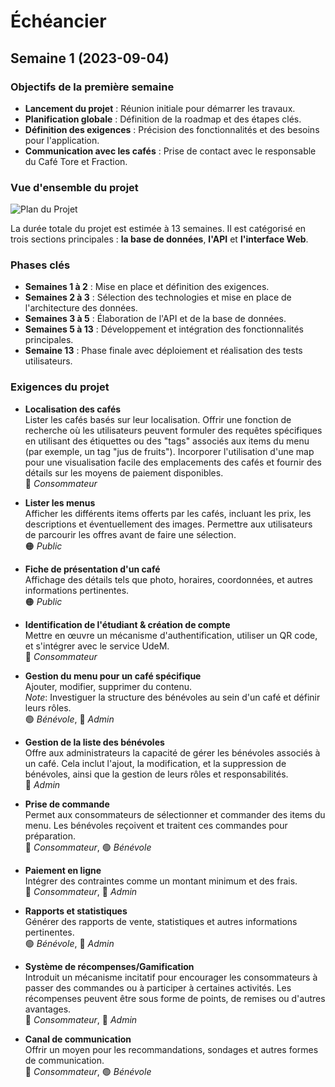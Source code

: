 # Échéancier

<!-- ## Semaine 15 (2023-12-11) -->

<!-- ## Semaine 14 (2023-12-04) -->

<!-- ## Semaine 13 (2023-11-27) -->

<!-- ## Semaine 12 (2023-11-20) -->

<!-- ## Semaine 11 (2023-11-13) -->

<!-- ## Semaine 10 (2023-11-06) -->

<!-- ## Semaine 9 (2023-10-30) -->

<!-- ## Semaine 8 (2023-10-23) -->

<!-- ## Semaine 7 (2023-10-16) -->

<!-- ## Semaine 6 (2023-10-09) -->

<!-- ## Semaine 5 (2023-10-02) -->

<!-- ## Semaine 4 (2023-09-25) -->

<!-- ## Semaine 3 (2023-09-18) -->

<!-- ## Semaine 2 (2023-09-11) -->

## Semaine 1 (2023-09-04)

### Objectifs de la première semaine

- **Lancement du projet** : Réunion initiale pour démarrer les travaux.
- **Planification globale** : Définition de la roadmap et des étapes clés.
- **Définition des exigences** : Précision des fonctionnalités et des besoins pour l'application.
- **Communication avec les cafés** : Prise de contact avec le responsable du Café Tore et Fraction.

### Vue d'ensemble du projet

![Plan du Projet](https://cdn.discordapp.com/attachments/841456989443325973/1149925649943887943/cafe_sans_fils_rounded_updated_v2.png)

La durée totale du projet est estimée à 13 semaines. Il est catégorisé en trois sections principales : **la base de données**, **l'API** et **l'interface Web**.


### Phases clés

- **Semaines 1 à 2** : Mise en place et définition des exigences.
- **Semaines 2 à 3** : Sélection des technologies et mise en place de l'architecture des données.
- **Semaines 3 à 5** : Élaboration de l'API et de la base de données.
- **Semaines 5 à 13** : Développement et intégration des fonctionnalités principales.
- **Semaine 13** : Phase finale avec déploiement et réalisation des tests utilisateurs.

### Exigences du projet

- **Localisation des cafés**  
  Lister les cafés basés sur leur localisation. Offrir une fonction de recherche où les utilisateurs peuvent formuler des requêtes spécifiques en utilisant des étiquettes ou des "tags" associés aux items du menu (par exemple, un tag "jus de fruits"). Incorporer l'utilisation d'une map pour une visualisation facile des emplacements des cafés et fournir des détails sur les moyens de paiement disponibles.  
  🔵 *Consommateur*

- **Lister les menus**  
  Afficher les différents items offerts par les cafés, incluant les prix, les descriptions et éventuellement des images. Permettre aux utilisateurs de parcourir les offres avant de faire une sélection.  
  🟠 *Public*

- **Fiche de présentation d'un café**  
  Affichage des détails tels que photo, horaires, coordonnées, et autres informations pertinentes.  
  🟠 *Public*

- **Identification de l'étudiant & création de compte**  
  Mettre en œuvre un mécanisme d'authentification, utiliser un QR code, et s'intégrer avec le service UdeM.  
  🔵 *Consommateur*

- **Gestion du menu pour un café spécifique**  
  Ajouter, modifier, supprimer du contenu.  
  _Note_: Investiguer la structure des bénévoles au sein d'un café et définir leurs rôles.  
  🟢 *Bénévole*, 🔴 *Admin* 

- **Gestion de la liste des bénévoles**  
  Offre aux administrateurs la capacité de gérer les bénévoles associés à un café. Cela inclut l'ajout, la modification, et la suppression de bénévoles, ainsi que la gestion de leurs rôles et responsabilités.  
  🔴 *Admin*

- **Prise de commande**  
  Permet aux consommateurs de sélectionner et commander des items du menu. Les bénévoles reçoivent et traitent ces commandes pour préparation.  
  🔵 *Consommateur*, 🟢 *Bénévole*

- **Paiement en ligne**  
  Intégrer des contraintes comme un montant minimum et des frais.  
  🔵 *Consommateur*, 🔴 *Admin*

- **Rapports et statistiques**  
  Générer des rapports de vente, statistiques et autres informations pertinentes.  
  🟢 *Bénévole*, 🔴 *Admin*

- **Système de récompenses/Gamification**  
  Introduit un mécanisme incitatif pour encourager les consommateurs à passer des commandes ou à participer à certaines activités. Les récompenses peuvent être sous forme de points, de remises ou d'autres avantages.  
  🔵 *Consommateur*, 🔴 *Admin*

- **Canal de communication**  
  Offrir un moyen pour les recommandations, sondages et autres formes de communication.  
  🔵 *Consommateur*, 🟢 *Bénévole*

